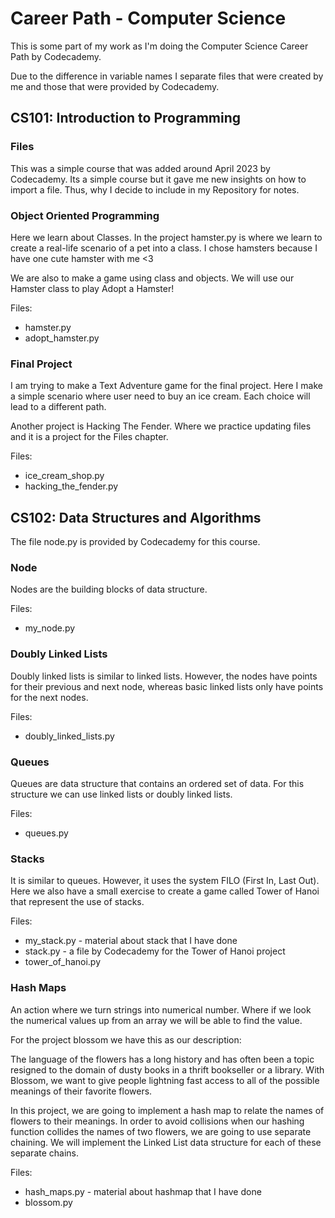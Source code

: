# Career Path - Computer Science

This is some part of my work as I'm doing the Computer Science Career Path by Codecademy.

Due to the difference in variable names I separate files that were created by me and those that were provided by Codecademy.

## CS101: Introduction to Programming

### Files

This was a simple course that was added around April 2023 by Codecademy. Its a simple course but it gave me new insights on how to import a file. Thus, why I decide to include in my Repository for notes.

### Object Oriented Programming
Here we learn about Classes. In the project hamster.py is where we learn to create a real-life scenario of a pet into a class. I chose hamsters because I have one cute hamster with me <3

We are also to make a game using class and objects. We will use our Hamster class to play Adopt a Hamster!

Files:
* hamster.py
* adopt_hamster.py

### Final Project
I am trying to make a Text Adventure game for the final project. Here I make a simple scenario where user need to buy an ice cream. Each choice will lead to a different path.

Another project is Hacking The Fender. Where we practice updating files and it is a project for the Files chapter.

Files:
* ice_cream_shop.py
* hacking_the_fender.py

## CS102: Data Structures and Algorithms

The file node.py is provided by Codecademy for this course.

### Node

Nodes are the building blocks of data structure.

Files:

* my_node.py

### Doubly Linked Lists

Doubly linked lists is similar to linked lists. However, the nodes have points for their previous and next node, whereas basic linked lists only have points for the next nodes.

Files:

* doubly_linked_lists.py

### Queues

Queues are data structure that contains an ordered set of data. For this structure we can use linked lists or doubly linked lists.

Files:

* queues.py

### Stacks

It is similar to queues. However, it uses the system FILO (First In, Last Out). Here we also have a small exercise to create a game called Tower of Hanoi that represent the use of stacks.

Files:

* my_stack.py - material about stack that I have done
* stack.py - a file by Codecademy for the Tower of Hanoi project
* tower_of_hanoi.py

### Hash Maps

An action where we turn strings into numerical number. Where if we look the numerical values up from an array we will be able to find the value.

For the project blossom we have this as our description:

The language of the flowers has a long history and has often been a topic resigned to the domain of dusty books in a thrift bookseller or a library. With Blossom, we want to give people lightning fast access to all of the possible meanings of their favorite flowers.

In this project, we are going to implement a hash map to relate the names of flowers to their meanings. In order to avoid collisions when our hashing function collides the names of two flowers, we are going to use separate chaining. We will implement the Linked List data structure for each of these separate chains.

Files:

* hash_maps.py - material about hashmap that I have done
* blossom.py
